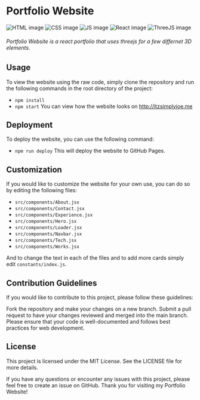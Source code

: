 # Portfolio Website
![HTML image](https://img.shields.io/badge/HTML5-E34F26?style=for-the-badge&logo=html5&logoColor=white)
![CSS image](https://img.shields.io/badge/Tailwind-1572B6?style=for-the-badge&logo=css3&logoColor=white)
![JS image](https://img.shields.io/badge/JavaScript-FFD43B?style=for-the-badge&logo=javascript&logoColor=white)
![React image](https://img.shields.io/badge/React-20232A?style=for-the-badge&logo=react&logoColor=61DAFB)
![ThreeJS image](https://img.shields.io/badge/ThreeJS-000000?style=for-the-badge&logo=three.js&logoColor=white)

###### Portfolio Website is a react portfolio that uses threejs for a few differnet 3D elements.

## Usage
To view the website using the raw code, simply clone the repository and run the following commands in the root directory of the project:
- `npm install`
- `npm start`
You can view how the website looks on http://itzsimplyjoe.me

## Deployment
To deploy the website, you can use the following command:
- `npm run deploy`
This will deploy the website to GitHub Pages.


## Customization
If you would like to customize the website for your own use, you can do so by editing the following files:
- `src/components/About.jsx`
- `src/components/Contact.jsx`
- `src/components/Experience.jsx`
- `src/components/Hero.jsx`
- `src/components/Loader.jsx`
- `src/components/Navbar.jsx`
- `src/components/Tech.jsx`
- `src/components/Works.jsx`

And to change the text in each of the files and to add more cards simply edit `constants/index.js`.


## Contribution Guidelines
If you would like to contribute to this project, please follow these guidelines:

Fork the repository and make your changes on a new branch.
Submit a pull request to have your changes reviewed and merged into the main branch.
Please ensure that your code is well-documented and follows best practices for web development.
## License
This project is licensed under the MIT License. See the LICENSE file for more details.

If you have any questions or encounter any issues with this project, please feel free to create an issue on GitHub. Thank you for visiting my Portfolio Website!
